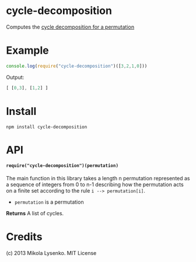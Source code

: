 cycle-decomposition
===================
Computes the [cycle decomposition for a permutation](http://en.wikipedia.org/wiki/Cycle_decomposition_%28group_theory%29)

# Example

```javascript
console.log(require("cycle-decomposition")([3,2,1,0]))
```

Output:

```javascript
[ [0,3], [1,2] ]
```

# Install

```
npm install cycle-decomposition
```

# API

#### `require("cycle-decomposition")(permutation)`
The main function in this library takes a length n permutation represented as a sequence of integers from 0 to n-1 describing how the permutation acts on a finite set according to the rule `i --> permutation[i]`.

* `permutation` is a permutation

**Returns** A list of cycles.

Credits
=======
(c) 2013 Mikola Lysenko.  MIT License